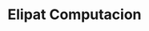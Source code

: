 ---
title: "Elipat Computacion"
url: /ciudad-autonoma-de-buenos-aires/elipat-computacion/
shop: ordenador
---